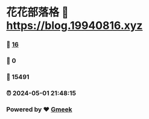 # 花花部落格 :link: https://blog.19940816.xyz 
### :page_facing_up: [16](https://blog.19940816.xyz/tag.html) 
### :speech_balloon: 0 
### :hibiscus: 15491 
### :alarm_clock: 2024-05-01 21:48:15 
### Powered by :heart: [Gmeek](https://github.com/Meekdai/Gmeek)
